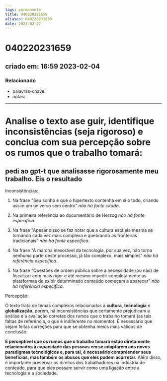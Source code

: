 ```yaml
---
tags: permanente
title: 040220231659
aliases: 040220231659
date: 2023-02-27
---
```


# 040220231659

## criado em: 16:59 2023-02-04

### Relacionado

- palavras-chave: 
- notas: 
---

# Analise o texto ase guir, identifique inconsistências (seja rigoroso) e conclua com sua percepção sobre os rumos que o trabalho tomará:

## pedi ao gpt-t que analisasse rigorosamente meu trabalho. Eis o resultado

Inconsistências: 

1. Na frase "Seu sonho é que o hipertexto contenha em si o todo, criando assim um universo sem centro" *não há fonte citada*. 

2. Na primeira referência ao documentário de Herzog *não há fonte específica*.

3. Na frase "Apesar disso se faz notar que a cultura está ela mesma se tornando cada vez mais complexa e quebrando as fronteiras tradicionais" *não há fonte específica*.

4. Na frase "A marcha inexorável da tecnologia, por sua vez, não torna nenhuma parte deste processo, já tão complexo, mais simples" *não há referência específica*.

5. Na frase "Questões de ordem pública sobre a necessidade (ou não) de fiscalizar com mais rigor e até mesmo impedir completamente as plataformas de exibir determinado conteúdo começam a aparecer" *não há referência específica*.

Percepção:

O texto trata de temas complexos relacionados à **cultura**, **tecnologia** e **globalização**, porém, há inconsistências que certamente prejudicam a análise e a avaliação corretas dos rumos que o trabalho tomará (as tais faltas de referência, o que é indiferente no momento). É necessário que sejam feitas correções para que se obtenha meios mais válidos de conclusão.

**É perceptível que os rumos que o trabalho tomará estão diretamente relacionados à capacidade das pessoas em se adaptarem aos novos paradigmas tecnológicos e, para tal, é necessário compreender seus benefícios, mas também os abusos que eles podem acarretar.** Além disso, é importante preservar os direitos dos trabalhadores na indústria de conteúdo, para que eles possam servir como uma ligação entre a tecnologia e a sociedade.
